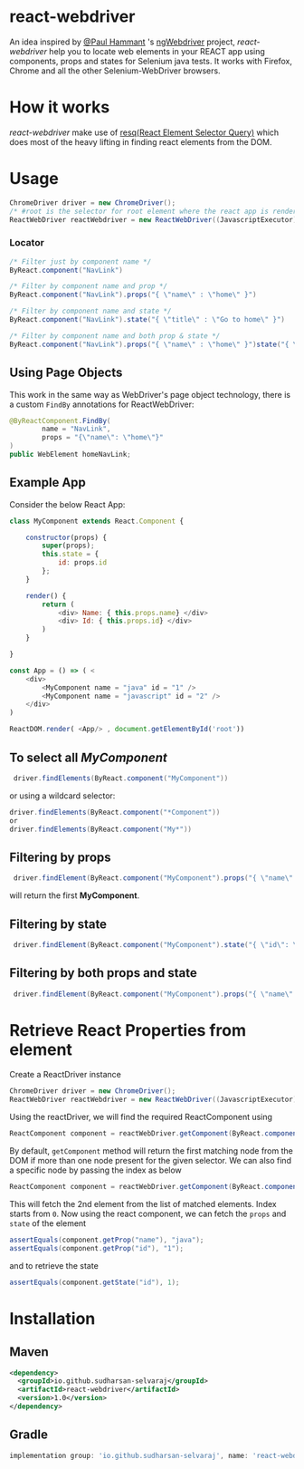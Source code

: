 # react-webdriver

An idea inspired by [@Paul Hammant](https://github.com/paul-hammant) 's [ngWebdriver](https://github.com/paul-hammant/ngWebDriver) project, <i>react-webdriver</i> help you to locate web elements in your REACT app using components, props and states for Selenium java tests. It works with Firefox, Chrome and all the other Selenium-WebDriver browsers.

# How it works

<i>react-webdriver</i> make use of [resq(React Element Selector Query)](https://github.com/baruchvlz/resq) which does most of the heavy lifting in finding react elements from the DOM.

# Usage
```java
ChromeDriver driver = new ChromeDriver();
/* #root is the selector for root element where the react app is rendered */
ReactWebDriver reactWebdriver = new ReactWebDriver((JavascriptExecutor) driver, "#root");
```

### Locator
```java
/* Filter just by component name */
ByReact.component("NavLink")

/* Filter by component name and prop */
ByReact.component("NavLink").props("{ \"name\" : \"home\" }")

/* Filter by component name and state */
ByReact.component("NavLink").state("{ \"title\" : \"Go to home\" }")

/* Filter by component name and both prop & state */
ByReact.component("NavLink").props("{ \"name\" : \"home\" }")state("{ \"title\" : \"Go to home\" }")
```
## Using Page Objects
This work in the same way as WebDriver's page object technology, there is a custom `FindBy` 
annotations for ReactWebDriver:
```java
@ByReactComponent.FindBy(
        name = "NavLink",
        props = "{\"name\": \"home\"}"
)
public WebElement homeNavLink;
```

## Example App
Consider the below React App:
```javascript
class MyComponent extends React.Component {

    constructor(props) {
        super(props);
        this.state = {
            id: props.id
        };
    }

    render() {
        return ( 
            <div> Name: { this.props.name} </div> 
            <div> Id: { this.props.id} </div>    
        )
    }

}

const App = () => ( <
    <div>
    	<MyComponent name = "java" id = "1" />
    	<MyComponent name = "javascript" id = "2" />
    </div>
)

ReactDOM.render( <App/> , document.getElementById('root'))
```

## To select all <i><b>MyComponent</b></i>
```java
 driver.findElements(ByReact.component("MyComponent"))
```
or using a wildcard selector:
```java
driver.findElements(ByReact.component("*Component"))
or
driver.findElements(ByReact.component("My*"))
```

## Filtering by props
```java
 driver.findElement(ByReact.component("MyComponent").props("{ \"name\": \"java\" }"))
```
will return the first <b>MyComponent</b>. 
## Filtering by state
```java
 driver.findElement(ByReact.component("MyComponent").state("{ \"id\": \"1\" }"))
```
## Filtering by both props and state
```java
 driver.findElement(ByReact.component("MyComponent").props("{ \"name\": \"java\" }").state("{ \"id\": \"1\" }"))
```
# Retrieve React Properties from element
Create a ReactDriver instance
```java
ChromeDriver driver = new ChromeDriver();
ReactWebDriver reactWebdriver = new ReactWebDriver((JavascriptExecutor) driver, "#root");
```
Using the reactDriver, we will find the required ReactComponent using
```java
ReactComponent component = reactWebDriver.getComponent(ByReact.component("MyComponent"));
```
By default, `getComponent` method will return the first matching node from the DOM if more than one node present for the given selector.
We can also find a specific node by passing the index as below
```java
ReactComponent component = reactWebDriver.getComponent(ByReact.component("MyComponent"), 1);
```
This will fetch the 2nd element from the list of matched elements. Index starts from `0`.
Now using the react component, we can fetch the `props` and `state` of the element
```java
assertEquals(component.getProp("name"), "java");
assertEquals(component.getProp("id"), "1");
```
and to retrieve the state
```java
assertEquals(component.getState("id"), 1);
```
# Installation

## Maven
```xml
<dependency>
  <groupId>io.github.sudharsan-selvaraj</groupId>
  <artifactId>react-webdriver</artifactId>
  <version>1.0</version>
</dependency>
```

## Gradle
```groovy
implementation group: 'io.github.sudharsan-selvaraj', name: 'react-webdriver', version: '1.0'
```